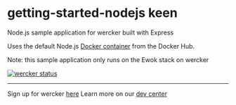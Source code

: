 # getting-started-nodejs keen

Node.js sample application for wercker built with Express

Uses the default Node.js [Docker container](https://registry.hub.docker.com/u/library/node/) from the Docker Hub.

Note: this sample application only runs on the Ewok stack on wercker

[![wercker status](https://app.wercker.com/status/7b1a402dd00d57fc9abddf9eb5161675/s "wercker status")](https://app.wercker.com/project/bykey/7b1a402dd00d57fc9abddf9eb5161675)

---
Sign up for wercker [here](http://wercker.com)
Learn more on our [dev center](http://devcenter.wercker.com)
